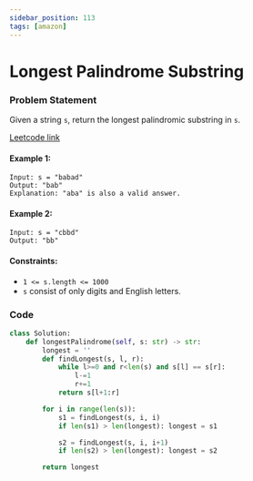 ```yaml
---
sidebar_position: 113
tags: [amazon]
---
```


# Longest Palindrome Substring

### Problem Statement

Given a string `s`, return the longest palindromic substring in `s`.

[Leetcode link](https://leetcode.com/problems/longest-palindromic-substring)

#### Example 1:

```
Input: s = "babad"
Output: "bab"
Explanation: "aba" is also a valid answer.
```

#### Example 2:

```
Input: s = "cbbd"
Output: "bb"
```

#### Constraints:

- `1 <= s.length <= 1000`
- `s` consist of only digits and English letters.

### Code

```python title="Python Code"
class Solution:
    def longestPalindrome(self, s: str) -> str:
        longest = ''
        def findLongest(s, l, r):
            while l>=0 and r<len(s) and s[l] == s[r]:
                l-=1
                r+=1
            return s[l+1:r]

        for i in range(len(s)):
            s1 = findLongest(s, i, i)
            if len(s1) > len(longest): longest = s1

            s2 = findLongest(s, i, i+1)
            if len(s2) > len(longest): longest = s2

        return longest
```
